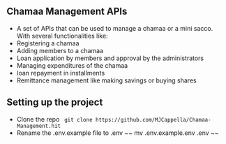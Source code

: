 ## Chamaa Management APIs

+ A set of APIs that can be used to manage a chamaa or a mini sacco. With several functionalities like:
+ Registering a chamaa
+ Adding members to a chamaa
+ Loan application by members and approval by the administrators
+ Managing expenditures of the chamaa
+ loan repayment in installments
+ Remittance management like making savings or buying shares


## Setting up the project
+ Clone the repo
  ``` git clone https://github.com/MJCappella/Chamaa-Management.hit```
+ Rename the .env.example file to .env
  ~~ mv .env.example.env .env ~~
  
